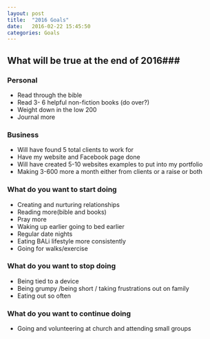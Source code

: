 ```yaml
---
layout: post
title:  "2016 Goals"
date:   2016-02-22 15:45:50
categories: Goals
---
```



## What will be true at the end of 2016###

### Personal ###
* Read through the bible
* Read 3- 6 helpful non-fiction books (do over?)
* Weight down in the low 200
* Journal more

### Business ###
* Will have found 5 total clients to work for
* Have my website and Facebook page done 
* Will have created 5-10 websites examples to put into my portfolio
* Making 3-600 more a month either from clients or a raise or both

 ### What do you want to start doing ###
* Creating and nurturing relationships 
* Reading more(bible and books)
* Pray more 
* Waking up earlier going to bed earlier
* Regular date nights
* Eating BALi lifestyle more consistently 
* Going for walks/exercise  

 ### What do you want to stop doing ###
* Being tied to a device 
* Being grumpy /being short / taking frustrations out on family 
* Eating out so often

 ### What do you want to continue doing ###
* Going and volunteering at church and attending small groups
